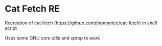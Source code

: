 # Cat Fetch RE

Recreation of cat fetch (<https://github.com/jhonnyrice/cat-fetch>) in shell script

Uses some GNU core utils and xprop to work
